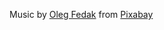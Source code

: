 Music by <a href="https://pixabay.com/users/soulprodmusic-30064790/?utm_source=link-attribution&utm_medium=referral&utm_campaign=music&utm_content=124265">Oleg Fedak</a> from <a href="https://pixabay.com//?utm_source=link-attribution&utm_medium=referral&utm_campaign=music&utm_content=124265">Pixabay</a>
